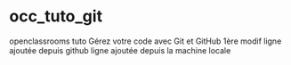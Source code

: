 # occ_tuto_git
openclassrooms tuto Gérez votre code avec Git et GitHub
1ère modif
ligne ajoutée depuis github
ligne ajoutée depuis la machine locale
